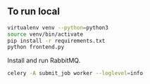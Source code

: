 ## To run local
```bash
virtualenv venv --python=python3
source venv/bin/activate
pip install -r requirements.txt
python frontend.py
```
Install and run RabbitMQ.

```bash
celery -A submit_job worker --loglevel=info
```
